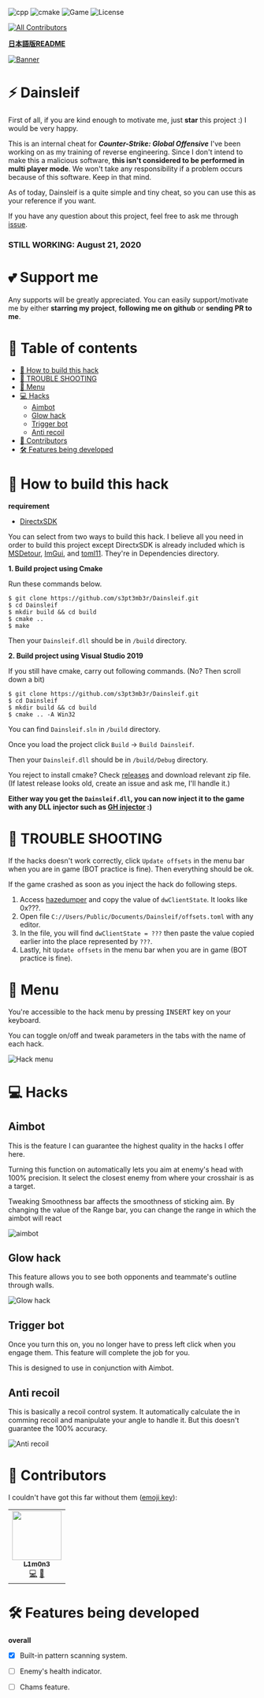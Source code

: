 ![cpp](https://img.shields.io/badge/C%2B%2B-17-%23ff40d9.svg?style=flat)
![cmake](https://img.shields.io/badge/cmake-3.16-yellow)
![Game](https://img.shields.io/badge/Game-CS%3AGO-blue.svg?style=flat)
![License](http://img.shields.io/badge/license-MIT-yellowgreen.svg?style=flat)

<!-- ALL-CONTRIBUTORS-BADGE:START - Do not remove or modify this section -->
[![All Contributors](https://img.shields.io/badge/all_contributors-1-orange.svg?style=flat-square)](#busts_in_silhouette-Contributors)
<!-- ALL-CONTRIBUTORS-BADGE:END -->

**[日本語版README](https://github.com/s3pt3mb3r/Dainsleif/blob/master/README_jp.md)**

[![Banner](https://user-images.githubusercontent.com/33578715/90368163-44ae1200-e09c-11ea-9cc6-d876010f09c4.png)](https://github.com/s3pt3mb3r/Dainsleif)

# :zap: Dainsleif
First of all, if you are kind enough to motivate me, just **star** this project :) I would be very happy.

This is an internal cheat for **_Counter-Strike: Global Offensive_** I've been working on as my training of reverse engineering.
Since I don't intend to make this a malicious software, **this isn't considered to be performed in multi player mode**. 
We won't take any responsibility if a problem occurs because of this software. Keep in that mind.

As of today, Dainsleif is a quite simple and tiny cheat, so you can use this as your reference if you want.

If you have any question about this project, feel free to ask me through [issue](https://github.com/s3pt3mb3r/Dainsleif/issues).

### STILL WORKING: August 21, 2020

# :two_hearts: Support me
Any supports will be greatly appreciated. 
You can easily support/motivate me by either **starring my project**, **following me on github** or **sending PR to me**.

# :pushpin: Table of contents

- [:syringe: How to build this hack](#syringe-how-to-build-this-hack)
- [:rotating_light: TROUBLE SHOOTING](#rotating_light-trouble-shooting)
- [:scroll: Menu](#scroll-menu)
- [:computer: Hacks](#computer-hacks)
    - [Aimbot](#aimbot)
    - [Glow hack](#glow-hack)
    - [Trigger bot](#trigger-bot)
    - [Anti recoil](#anti-recoil)
- [:busts_in_silhouette: Contributors](#busts_in_silhouette-Contributors)
- [:hammer_and_wrench: Features being developed](#hammer_and_wrench-features-being-developed)

# :syringe: How to build this hack

**requirement**
- [DirectxSDK](https://www.microsoft.com/en-au/download/details.aspx?id=6812)

You can select from two ways to build this hack.
I believe all you need in order to build this project except DirectxSDK is already included which is [MSDetour](https://github.com/microsoft/Detours), [ImGui](https://github.com/ocornut/imgui), and [toml11](https://github.com/ToruNiina/toml11).
They're in Dependencies directory.

**1. Build project using Cmake**

Run these commands below.

```
$ git clone https://github.com/s3pt3mb3r/Dainsleif.git
$ cd Dainsleif
$ mkdir build && cd build
$ cmake ..
$ make
```

Then your `Dainsleif.dll` should be in `/build` directory.

**2. Build project using Visual Studio 2019**

If you still have cmake, carry out following commands. (No? Then scroll down a bit)

```
$ git clone https://github.com/s3pt3mb3r/Dainsleif.git
$ cd Dainsleif
$ mkdir build && cd build
$ cmake .. -A Win32
```

You can find `Dainsleif.sln` in `/build` directory.

Once you load the project click `Build` -> `Build Dainsleif`.

Then your `Dainsleif.dll` should be in `/build/Debug` directory.

You reject to install cmake? Check [releases](https://github.com/s3pt3mb3r/Dainsleif/releases) and download relevant zip file.
(If latest release looks old, create an issue and ask me, I'll handle it.)

**Either way you get the `Dainsleif.dll`, you can now inject it to the game with any DLL injector such as [GH injector](https://guidedhacking.com/resources/guided-hacking-dll-injector.4/) :)**

# :rotating_light: TROUBLE SHOOTING

If the hacks doesn't work correctly, click `Update offsets` in the menu bar when you are in game (BOT practice is fine). Then everything should be ok.

If the game crashed as soon as you inject the hack do following steps.
1. Access [hazedumper](https://github.com/frk1/hazedumper/blob/master/csgo.hpp) and copy the value of `dwClientState`. It looks like 0x???.
2. Open file `C://Users/Public/Documents/Dainsleif/offsets.toml` with any editor.
3. In the file, you will find `dwClientState = ???` then paste the value copied earlier into the place represented by `???`.
4. Lastly, hit `Update offsets` in the menu bar when you are in game (BOT practice is fine).

# :scroll: Menu

You're accessible to the hack menu by pressing <kbd>INSERT</kbd> key on your keyboard.

You can toggle on/off and tweak parameters in the tabs with the name of each hack.

![Hack menu](https://user-images.githubusercontent.com/33578715/89070761-09c39300-d3a8-11ea-9aac-18cf2749b622.gif)

# :computer: Hacks

## Aimbot

This is the feature I can guarantee the highest quality in the hacks I offer here.

Turning this function on automatically lets you aim at enemy's head with 100% precision.
It select the closest enemy from where your crosshair is as a target.

Tweaking Smoothness bar affects the smoothness of sticking aim.
By changing the value of the Range bar, you can change the range in which the aimbot will react

![aimbot](https://user-images.githubusercontent.com/33578715/89108283-b31e8d80-d469-11ea-8e55-e4e469d74576.gif)

## Glow hack

This feature allows you to see both opponents and teammate's outline through walls.

![Glow hack](https://user-images.githubusercontent.com/33578715/89087560-48b51100-d3c7-11ea-9ada-8ef04acfa52c.png)

## Trigger bot

Once you turn this on, you no longer have to press left click when you engage them.
This feature will complete the job for you.

This is designed to use in conjunction with Aimbot.

## Anti recoil

This is basically a recoil control system.
It automatically calculate the in comming recoil and manipulate your angle to handle it.
But this doesn't guarantee the 100% accuracy.

![Anti recoil](https://user-images.githubusercontent.com/33578715/89087634-769a5580-d3c7-11ea-83b1-dc31345e7424.png)

# :busts_in_silhouette: Contributors

I couldn't have got this far without them ([emoji key](https://allcontributors.org/docs/en/emoji-key)):

<!-- ALL-CONTRIBUTORS-LIST:START - Do not remove or modify this section -->
<!-- prettier-ignore-start -->
<!-- markdownlint-disable -->
<table>
  <tr>
    <td align="center"><a href="https://github.com/l1m0n3"><img src="https://avatars1.githubusercontent.com/u/13360351?v=4" width="100px;" alt=""/><br /><sub><b>L1m0n3</b></sub></a><br /><a href="https://github.com/s3pt3mb3r/Dainsleif/commits?author=l1m0n3" title="Code">💻</a> <a href="#maintenance-l1m0n3" title="Maintenance">🚧</a></td>
  </tr>
</table>

<!-- markdownlint-enable -->
<!-- prettier-ignore-end -->
<!-- ALL-CONTRIBUTORS-LIST:END -->

# :hammer_and_wrench: Features being developed

**overall**
- [x] Built-in pattern scanning system.
- [ ] Enemy's health indicator.
- [ ] Chams feature.

